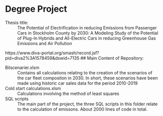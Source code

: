 # Degree Project
<dl>
  <dt>Thesis title:</dt>
  <dd>The Potential of Electrification in reducing Emissions from Passenger Cars in Stockholm County by 2030: A Modeling Study of the Potential of Plug-In Hybrids and All-Electric Cars in reducing Greenhouse Gas Emissions and Air Pollution<dd>
</dl>
https://www.diva-portal.org/smash/record.jsf?pid=diva2%3A1578459&dswid=7135
## Main Content of Repository:
<dl>
  <dt>Bilscenarier.xlsm</dt>
  <dd>Contains all calculations relating to the creation of the scenarios of the car fleet compositon in 2030. In short, these scenarios have been made using historic car sales data for the period 2010-2019</dd>
  <dt>Cold start calculations.xlsm</dt>
  <dd>Calculations involving the method of least squares</dd>
  <dt>SQL scripts</dt>
  <dd>The main part of the project, the three SQL scripts in this folder relate to the calculation of emissons. About 2000 lines of code in total.</dd>
</dl>
